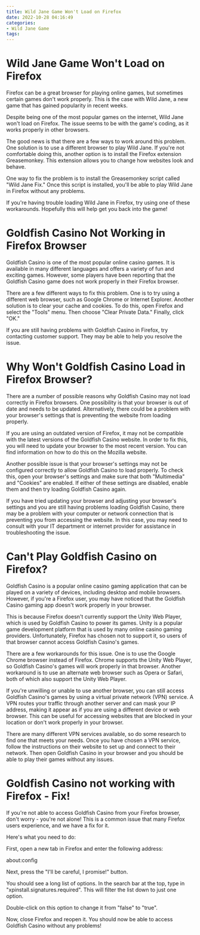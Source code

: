 ```yaml
---
title: Wild Jane Game Won't Load on Firefox
date: 2022-10-28 04:16:49
categories:
- Wild Jane Game
tags:
---
```



#  Wild Jane Game Won't Load on Firefox

Firefox can be a great browser for playing online games, but sometimes certain games don't work properly. This is the case with Wild Jane, a new game that has gained popularity in recent weeks.

Despite being one of the most popular games on the internet, Wild Jane won't load on Firefox. The issue seems to be with the game's coding, as it works properly in other browsers.

The good news is that there are a few ways to work around this problem. One solution is to use a different browser to play Wild Jane. If you're not comfortable doing this, another option is to install the Firefox extension Greasemonkey. This extension allows you to change how websites look and behave.

One way to fix the problem is to install the Greasemonkey script called "Wild Jane Fix." Once this script is installed, you'll be able to play Wild Jane in Firefox without any problems.

If you're having trouble loading Wild Jane in Firefox, try using one of these workarounds. Hopefully this will help get you back into the game!

#  Goldfish Casino Not Working in Firefox Browser

Goldfish Casino is one of the most popular online casino games. It is available in many different languages and offers a variety of fun and exciting games. However, some players have been reporting that the Goldfish Casino game does not work properly in their Firefox browser.

There are a few different ways to fix this problem. One is to try using a different web browser, such as Google Chrome or Internet Explorer. Another solution is to clear your cache and cookies. To do this, open Firefox and select the "Tools" menu. Then choose "Clear Private Data." Finally, click "OK."

If you are still having problems with Goldfish Casino in Firefox, try contacting customer support. They may be able to help you resolve the issue.

#  Why Won't Goldfish Casino Load in Firefox Browser?

There are a number of possible reasons why Goldfish Casino may not load correctly in Firefox browsers. One possibility is that your browser is out of date and needs to be updated. Alternatively, there could be a problem with your browser's settings that is preventing the website from loading properly.

If you are using an outdated version of Firefox, it may not be compatible with the latest versions of the Goldfish Casino website. In order to fix this, you will need to update your browser to the most recent version. You can find information on how to do this on the Mozilla website.

Another possible issue is that your browser's settings may not be configured correctly to allow Goldfish Casino to load properly. To check this, open your browser's settings and make sure that both "Multimedia" and "Cookies" are enabled. If either of these settings are disabled, enable them and then try loading Goldfish Casino again.

If you have tried updating your browser and adjusting your browser's settings and you are still having problems loading Goldfish Casino, there may be a problem with your computer or network connection that is preventing you from accessing the website. In this case, you may need to consult with your IT department or internet provider for assistance in troubleshooting the issue.

#  Can't Play Goldfish Casino on Firefox?

Goldfish Casino is a popular online casino gaming application that can be played on a variety of devices, including desktop and mobile browsers. However, if you're a Firefox user, you may have noticed that the Goldfish Casino gaming app doesn't work properly in your browser.

This is because Firefox doesn't currently support the Unity Web Player, which is used by Goldfish Casino to power its games. Unity is a popular game development platform that is used by many online casino gaming providers. Unfortunately, Firefox has chosen not to support it, so users of that browser cannot access Goldfish Casino's games.

There are a few workarounds for this issue. One is to use the Google Chrome browser instead of Firefox. Chrome supports the Unity Web Player, so Goldfish Casino's games will work properly in that browser. Another workaround is to use an alternate web browser such as Opera or Safari, both of which also support the Unity Web Player.

If you're unwilling or unable to use another browser, you can still access Goldfish Casino's games by using a virtual private network (VPN) service. A VPN routes your traffic through another server and can mask your IP address, making it appear as if you are using a different device or web browser. This can be useful for accessing websites that are blocked in your location or don't work properly in your browser.

There are many different VPN services available, so do some research to find one that meets your needs. Once you have chosen a VPN service, follow the instructions on their website to set up and connect to their network. Then open Goldfish Casino in your browser and you should be able to play their games without any issues.

#  Goldfish Casino not working with Firefox - Fix!

If you're not able to access Goldfish Casino from your Firefox browser, don't worry - you're not alone! This is a common issue that many Firefox users experience, and we have a fix for it.

Here's what you need to do:

First, open a new tab in Firefox and enter the following address:

about:config

Next, press the "I'll be careful, I promise!" button.

You should see a long list of options. In the search bar at the top, type in "xpinstall.signatures.required". This will filter the list down to just one option.

Double-click on this option to change it from "false" to "true".


Now, close Firefox and reopen it. You should now be able to access Goldfish Casino without any problems!